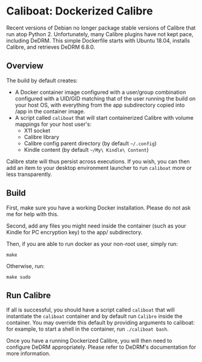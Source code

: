 # Caliboat: Dockerized Calibre

Recent versions of Debian no longer package stable versions of Calibre that run atop Python 2. Unfortunately, many Calibre plugins have not kept pace, including DeDRM. This simple Dockerfile starts with Ubuntu 18.04, installs Calibre, and retrieves DeDRM 6.8.0.

## Overview

The build by default creates:

* A Docker container image configured with a user/group combination configured with a UID/GID matching that of the user running the build on your host OS, with everything from the app subdirectory copied into /app in the container image.
* A script called `caliboat` that will start containerized Calibre with volume mappings for your host user's:
    * X11 socket
    * Calibre library
    * Calibre config parent directory (by default `~/.config`)
    * Kindle content (by default `~/My\ Kindle\ Content`)

Calibre state will thus persist across executions. If you wish, you can then add an item to your desktop environment launcher to run `caliboat` more or less transparently.

## Build

First, make sure you have a working Docker installation. Please do not ask me for help with this.

Second, add any files you might need inside the container (such as your Kindle for PC encryption key) to the app/ subdirectory.

Then, if you are able to run docker as your non-root user, simply run:

```
make
```

Otherwise, run:

```
make sudo
```

## Run Calibre

If all is successful, you should have a script called `caliboat` that will instantiate the `caliboat` container and by default run `Calibre` inside the container. You may override this default by providing arguments to caliboat: for example, to start a shell in the container, run `./caliboat bash`.

Once you have a running Dockerized Calibre, you will then need to configure DeDRM appropriately. Please refer to DeDRM's documentation for more information.
